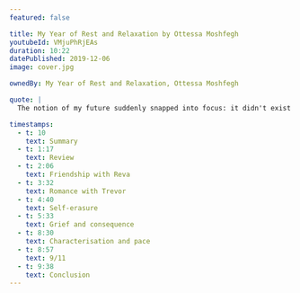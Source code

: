 ```yaml
---
featured: false

title: My Year of Rest and Relaxation by Ottessa Moshfegh
youtubeId: VMjuPhRjEAs
duration: 10:22
datePublished: 2019-12-06
image: cover.jpg

ownedBy: My Year of Rest and Relaxation, Ottessa Moshfegh

quote: |
  The notion of my future suddenly snapped into focus: it didn't exist yet.

timestamps:
  - t: 10
    text: Summary
  - t: 1:17
    text: Review
  - t: 2:06
    text: Friendship with Reva
  - t: 3:32
    text: Romance with Trevor
  - t: 4:40
    text: Self-erasure
  - t: 5:33
    text: Grief and consequence
  - t: 8:30
    text: Characterisation and pace
  - t: 8:57
    text: 9/11
  - t: 9:38
    text: Conclusion
---
```

